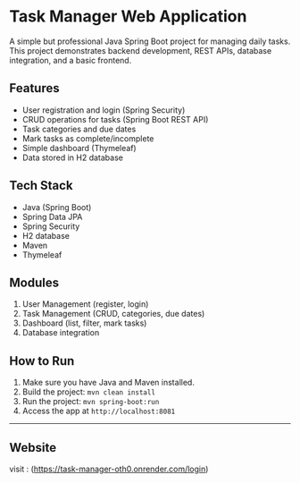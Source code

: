 # Task Manager Web Application

A simple but professional Java Spring Boot project for managing daily tasks. This project demonstrates backend development, REST APIs, database integration, and a basic frontend.

## Features
- User registration and login (Spring Security)
- CRUD operations for tasks (Spring Boot REST API)
- Task categories and due dates
- Mark tasks as complete/incomplete
- Simple dashboard (Thymeleaf)
- Data stored in H2 database

## Tech Stack
- Java (Spring Boot)
- Spring Data JPA
- Spring Security
- H2 database
- Maven
- Thymeleaf

## Modules
1. User Management (register, login)
2. Task Management (CRUD, categories, due dates)
3. Dashboard (list, filter, mark tasks)
4. Database integration

## How to Run
1. Make sure you have Java and Maven installed.
2. Build the project: `mvn clean install`
3. Run the project: `mvn spring-boot:run`
4. Access the app at `http://localhost:8081`

---

## Website
visit : (https://task-manager-oth0.onrender.com/login)
